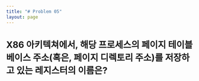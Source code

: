 ```yaml
---
title: "# Problem 05"
layout: page
---
```


<h2 style="font-size: 24px;">X86 아키텍쳐에서, 해당 프로세스의 페이지 테이블 베이스 주소(혹은, 페이지 디렉토리 주소)를 저장하고 있는 레지스터의 이름은?</h2>
